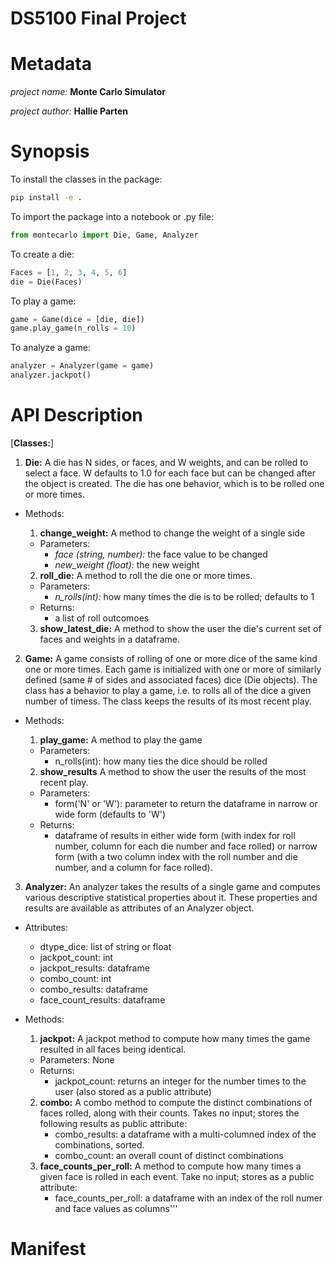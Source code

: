 # DS5100 Final Project
# Metadata 

*project name:* **Monte Carlo Simulator**

*project author:* **Hallie Parten** 

# Synopsis

To install the classes in the package: 
 
  ```bash
  pip install -e .
  ```

To import the package into a notebook or .py file: 

  ```python 
  from montecarlo import Die, Game, Analyzer 
  ```

To create a die: 

  ```python 
  Faces = [1, 2, 3, 4, 5, 6]
  die = Die(Faces)
  ```

To play a game: 

  ```python
  game = Game(dice = [die, die])
  game.play_game(n_rolls = 10)
  ```

To analyze a game: 

  ```python
  analyzer = Analyzer(game = game)
  analyzer.jackpot()
  ```
  
# API Description

[**Classes:**] 

1. **Die:** A die has N sides, or faces, and W weights, and can be rolled to select a face. W defaults to 1.0 for each face but can be changed after the object is created. The die has one behavior, which is to be rolled one or more times.
-  Methods: 
	1. **change_weight:** A method to change the weight of a single side
	-  Parameters:
		-  *face (string, number):* the face value to be changed
		-  *new_weight (float):* the new weight 

	2. **roll_die:** A method to roll the die one or more times.
	-  Parameters: 
		-  *n_rolls(int):* how many times the die is to be rolled; defaults to 1
	-  Returns: 
		-  a list of roll outcomoes 

	3. **show_latest_die:** A method to show the user the die's current set of faces and weights in a dataframe.

2. **Game:** A game consists of rolling of one or more dice of the same kind one or more times. Each game is initialized with one or more of similarly defined (same # of sides and associated faces) dice (Die objects). The class has a behavior to play a game, i.e. to rolls all of the dice a given number of timess. The class keeps the results of its most recent play.
-  Methods: 
	1. **play_game:** A method to play the game
	-  Parameters:
		-  n_rolls(int): how many ties the dice should be rolled
	
	2. **show_results** A method to show the user the results of the most recent play.
  	-  Parameters: 
  		-  form('N' or 'W'): parameter to return the dataframe in narrow or wide form (defaults to 'W')
  	-  Returns: 
  		-  dataframe of results in either wide form (with index for roll number, column for each die number and face rolled) or narrow form (with a two column index with the roll number and die number, and a column for face rolled).
 
 3. **Analyzer:** An analyzer takes the results of a single game and computes various descriptive statistical properties about it. These properties and results are available as attributes of an Analyzer object.
 - Attributes: 
 	-  dtype_dice: list of string or float
 	-  jackpot_count: int
 	-  jackpot_results: dataframe
 	-  combo_count: int
 	-  combo_results: dataframe
 	-  face_count_results: dataframe

- Methods:
	1. **jackpot:** A jackpot method to compute how many times the game resulted in all faces being identical. 
	-  Parameters: None
	-  Returns: 
		-  jackpot_count: returns an integer for the number times to the user (also stored as a public attribute)
	2. **combo:** A combo method to compute the distinct combinations of faces rolled, along with their counts. Takes no input; stores the following results as public attribute:
		-  combo_results: a dataframe with a multi-columned index of the combinations, sorted. 
		-  combo_count: an overall count of distinct combinations
	3. **face_counts_per_roll:** A method to compute how many times a given face is rolled in each event. Take no input; stores as a public attribute:
		-  face_counts_per_roll: a dataframe with an index of the roll numer and face values as columns'''


# Manifest 




